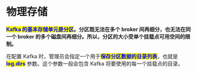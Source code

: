 # 物理存储

<mark style="color:blue;">**Kafka 的基本存储单元是分区**</mark>**。分区既无法在多个 broker 间再细分，也无法在同一个 broker 的多个磁盘间再细分。所以，分区的大小受单个挂载点可用空间的限制。**

在配置 Kafka 时，管理员会指定一个用于<mark style="color:blue;">**保存分区数据的目录列表**</mark>，也就是 <mark style="color:blue;">**log.dirs**</mark> 参数。这个参数一般会包含 Kafka 将要使用的每一个挂载点的目录。
